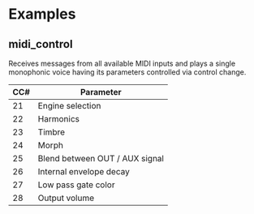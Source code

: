 # Examples

## midi_control

Receives messages from all available MIDI inputs and plays a single monophonic voice having its parameters controlled via control change.

| CC# | Parameter                       |
|-----|---------------------------------|
| 21  | Engine selection                |
| 22  | Harmonics                       |
| 23  | Timbre                          |
| 24  | Morph                           |
| 25  | Blend between OUT / AUX signal  |
| 26  | Internal envelope decay         |
| 27  | Low pass gate color             |
| 28  | Output volume                   |
